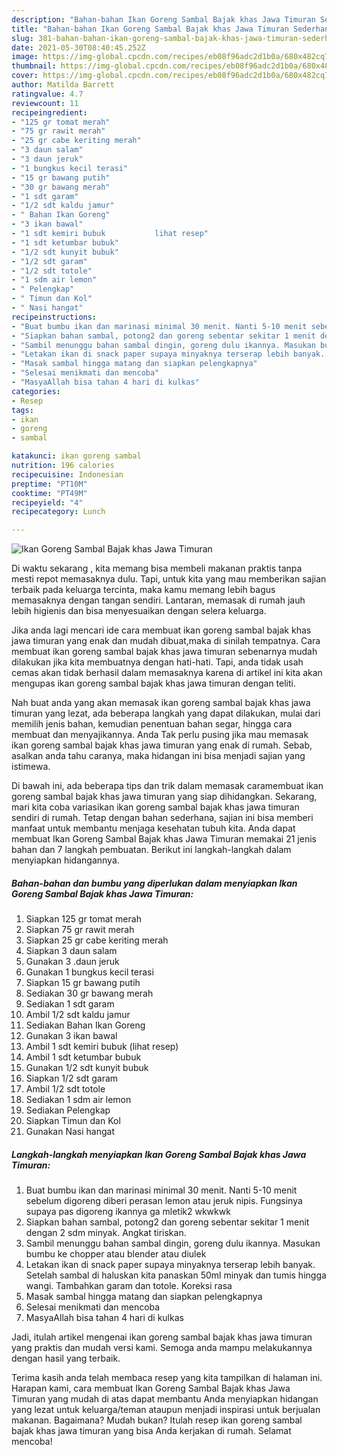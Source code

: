 ```yaml
---
description: "Bahan-bahan Ikan Goreng Sambal Bajak khas Jawa Timuran Sederhana Untuk Jualan"
title: "Bahan-bahan Ikan Goreng Sambal Bajak khas Jawa Timuran Sederhana Untuk Jualan"
slug: 381-bahan-bahan-ikan-goreng-sambal-bajak-khas-jawa-timuran-sederhana-untuk-jualan
date: 2021-05-30T08:40:45.252Z
image: https://img-global.cpcdn.com/recipes/eb08f96adc2d1b0a/680x482cq70/ikan-goreng-sambal-bajak-khas-jawa-timuran-foto-resep-utama.jpg
thumbnail: https://img-global.cpcdn.com/recipes/eb08f96adc2d1b0a/680x482cq70/ikan-goreng-sambal-bajak-khas-jawa-timuran-foto-resep-utama.jpg
cover: https://img-global.cpcdn.com/recipes/eb08f96adc2d1b0a/680x482cq70/ikan-goreng-sambal-bajak-khas-jawa-timuran-foto-resep-utama.jpg
author: Matilda Barrett
ratingvalue: 4.7
reviewcount: 11
recipeingredient:
- "125 gr tomat merah"
- "75 gr rawit merah"
- "25 gr cabe keriting merah"
- "3 daun salam"
- "3 daun jeruk"
- "1 bungkus kecil terasi"
- "15 gr bawang putih"
- "30 gr bawang merah"
- "1 sdt garam"
- "1/2 sdt kaldu jamur"
- " Bahan Ikan Goreng"
- "3 ikan bawal"
- "1 sdt kemiri bubuk           lihat resep"
- "1 sdt ketumbar bubuk"
- "1/2 sdt kunyit bubuk"
- "1/2 sdt garam"
- "1/2 sdt totole"
- "1 sdm air lemon"
- " Pelengkap"
- " Timun dan Kol"
- " Nasi hangat"
recipeinstructions:
- "Buat bumbu ikan dan marinasi minimal 30 menit. Nanti 5-10 menit sebelum digoreng diberi perasan lemon atau jeruk nipis. Fungsinya supaya pas digoreng ikannya ga mletik2 wkwkwk"
- "Siapkan bahan sambal, potong2 dan goreng sebentar sekitar 1 menit dengan 2 sdm minyak. Angkat tiriskan."
- "Sambil menunggu bahan sambal dingin, goreng dulu ikannya. Masukan bumbu ke chopper atau blender atau diulek"
- "Letakan ikan di snack paper supaya minyaknya terserap lebih banyak. Setelah sambal di haluskan kita panaskan 50ml minyak dan tumis hingga wangi. Tambahkan garam dan totole. Koreksi rasa"
- "Masak sambal hingga matang dan siapkan pelengkapnya"
- "Selesai menikmati dan mencoba"
- "MasyaAllah bisa tahan 4 hari di kulkas"
categories:
- Resep
tags:
- ikan
- goreng
- sambal

katakunci: ikan goreng sambal 
nutrition: 196 calories
recipecuisine: Indonesian
preptime: "PT10M"
cooktime: "PT49M"
recipeyield: "4"
recipecategory: Lunch

---
```



![Ikan Goreng Sambal Bajak khas Jawa Timuran](https://img-global.cpcdn.com/recipes/eb08f96adc2d1b0a/680x482cq70/ikan-goreng-sambal-bajak-khas-jawa-timuran-foto-resep-utama.jpg)

Di waktu  sekarang , kita memang bisa membeli makanan praktis tanpa mesti repot memasaknya dulu. Tapi, untuk kita yang mau memberikan sajian terbaik pada keluarga tercinta, maka kamu memang lebih bagus memasaknya dengan tangan sendiri. Lantaran, memasak di rumah jauh lebih higienis dan bisa menyesuaikan dengan selera keluarga.

Jika anda lagi mencari ide cara membuat ikan goreng sambal bajak khas jawa timuran yang enak dan mudah dibuat,maka di sinilah tempatnya. Cara membuat ikan goreng sambal bajak khas jawa timuran  sebenarnya mudah dilakukan jika kita membuatnya dengan hati-hati. Tapi, anda tidak usah cemas akan tidak berhasil dalam memasaknya 
karena di artikel ini kita akan mengupas ikan goreng sambal bajak khas jawa timuran dengan teliti.  



Nah buat anda yang akan memasak ikan goreng sambal bajak khas jawa timuran yang lezat, ada beberapa langkah yang dapat dilakukan, mulai dari memilih jenis bahan, kemudian penentuan bahan segar, hingga cara membuat dan menyajikannya. Anda Tak perlu pusing jika mau memasak ikan goreng sambal bajak khas jawa timuran yang enak di rumah. Sebab, asalkan anda  tahu caranya, maka hidangan ini bisa menjadi sajian yang istimewa.

Di bawah ini, ada beberapa tips dan trik dalam memasak caramembuat ikan goreng sambal bajak khas jawa timuran yang siap dihidangkan. Sekarang, mari kita coba variasikan ikan goreng sambal bajak khas jawa timuran sendiri di rumah. Tetap dengan bahan sederhana, sajian ini bisa memberi manfaat untuk membantu menjaga kesehatan tubuh kita. Anda dapat membuat Ikan Goreng Sambal Bajak khas Jawa Timuran memakai 21 jenis bahan dan 7 langkah pembuatan. Berikut ini langkah-langkah dalam menyiapkan hidangannya.

<!--inarticleads1-->

##### Bahan-bahan dan bumbu yang diperlukan dalam menyiapkan Ikan Goreng Sambal Bajak khas Jawa Timuran:

1. Siapkan 125 gr tomat merah
1. Siapkan 75 gr rawit merah
1. Siapkan 25 gr cabe keriting merah
1. Siapkan 3 daun salam
1. Gunakan 3 .daun jeruk
1. Gunakan 1 bungkus kecil terasi
1. Siapkan 15 gr bawang putih
1. Sediakan 30 gr bawang merah
1. Sediakan 1 sdt garam
1. Ambil 1/2 sdt kaldu jamur
1. Sediakan  Bahan Ikan Goreng
1. Gunakan 3 ikan bawal
1. Ambil 1 sdt kemiri bubuk           (lihat resep)
1. Ambil 1 sdt ketumbar bubuk
1. Gunakan 1/2 sdt kunyit bubuk
1. Siapkan 1/2 sdt garam
1. Ambil 1/2 sdt totole
1. Sediakan 1 sdm air lemon
1. Sediakan  Pelengkap
1. Siapkan  Timun dan Kol
1. Gunakan  Nasi hangat




<!--inarticleads2-->

##### Langkah-langkah menyiapkan Ikan Goreng Sambal Bajak khas Jawa Timuran:

1. Buat bumbu ikan dan marinasi minimal 30 menit. Nanti 5-10 menit sebelum digoreng diberi perasan lemon atau jeruk nipis. Fungsinya supaya pas digoreng ikannya ga mletik2 wkwkwk
1. Siapkan bahan sambal, potong2 dan goreng sebentar sekitar 1 menit dengan 2 sdm minyak. Angkat tiriskan.
1. Sambil menunggu bahan sambal dingin, goreng dulu ikannya. Masukan bumbu ke chopper atau blender atau diulek
1. Letakan ikan di snack paper supaya minyaknya terserap lebih banyak. Setelah sambal di haluskan kita panaskan 50ml minyak dan tumis hingga wangi. Tambahkan garam dan totole. Koreksi rasa
1. Masak sambal hingga matang dan siapkan pelengkapnya
1. Selesai menikmati dan mencoba
1. MasyaAllah bisa tahan 4 hari di kulkas




Jadi, itulah artikel mengenai  ikan goreng sambal bajak khas jawa timuran  yang praktis dan mudah versi kami. Semoga anda mampu melakukannya dengan hasil yang terbaik. 

Terima kasih anda telah membaca resep yang kita tampilkan di halaman ini. Harapan kami, cara membuat  Ikan Goreng Sambal Bajak khas Jawa Timuran yang mudah di atas dapat membantu Anda menyiapkan hidangan yang lezat untuk keluarga/teman ataupun menjadi inspirasi untuk berjualan makanan. Bagaimana? Mudah bukan? Itulah resep ikan goreng sambal bajak khas jawa timuran yang bisa Anda kerjakan di rumah. Selamat mencoba!

